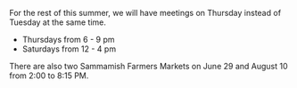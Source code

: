 <!--t Schedule Change for 2016 Summer t-->

For the rest of this summer, we will have meetings on Thursday instead of Tuesday at the same time.

 - Thursdays from 6 - 9 pm
 - Saturdays from 12 - 4 pm

There are also two Sammamish Farmers Markets on June 29 and August 10 from 2:00 to 8:15 PM.